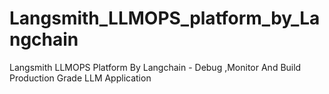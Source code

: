 # Langsmith_LLMOPS_platform_by_Langchain
Langsmith LLMOPS Platform By Langchain - Debug ,Monitor And Build Production Grade LLM Application
